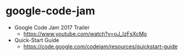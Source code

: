 # google-code-jam
* Google Code Jam 2017 Trailer
  * https://www.youtube.com/watch?v=oJ_IzFsXcMo
* Quick-Start Guide
  * https://code.google.com/codejam/resources/quickstart-guide
